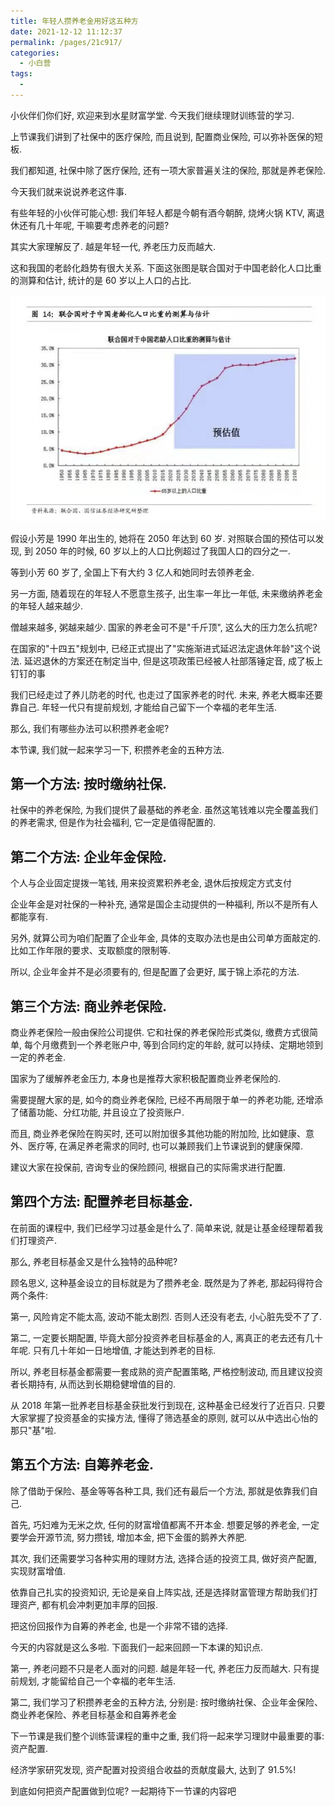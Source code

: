 ```yaml
---
title: 年轻人攒养老金用好这五种方
date: 2021-12-12 11:12:37
permalink: /pages/21c917/
categories:
  - 小白营
tags:
  -
---
```


小伙伴们你们好, 欢迎来到水星财富学堂. 今天我们继续理财训练营的学习.

上节课我们讲到了社保中的医疗保险, 而且说到, 配置商业保险, 可以弥补医保的短板.

我们都知道, 社保中除了医疗保险, 还有一项大家普遍关注的保险, 那就是养老保险.

今天我们就来说说养老这件事.

有些年轻的小伙伴可能心想: 我们年轻人都是今朝有酒今朝醉, 烧烤火锅 KTV, 离退休还有几十年呢, 干嘛要考虑养老的问题?

其实大家理解反了. 越是年轻一代, 养老压力反而越大.

这和我国的老龄化趋势有很大关系. 下面这张图是联合国对于中国老龄化人口比重的测算和估计, 统计的是 60 岁以上人口的占比.

![](../.vuepress/public/img/camp/071.png)

假设小芳是 1990 年出生的, 她将在 2050 年达到 60 岁. 对照联合国的预估可以发现, 到 2050 年的时候, 60 岁以上的人口比例超过了我国人口的四分之一.

等到小芳 60 岁了, 全国上下有大约 3 亿人和她同时去领养老金.

另一方面, 随着现在的年轻人不愿意生孩子, 出生率一年比一年低, 未来缴纳养老金的年轻人越来越少.

僧越来越多, 粥越来越少. 国家的养老金可不是"千斤顶", 这么大的压力怎么抗呢?

在国家的"十四五"规划中, 已经正式提出了"实施渐进式延迟法定退休年龄"这个说法. 延迟退休的方案还在制定当中, 但是这项政策已经被人社部落锤定音, 成了板上钉钉的事

我们已经走过了养儿防老的时代, 也走过了国家养老的时代. 未来, 养老大概率还要靠自己. 年轻一代只有提前规划, 才能给自己留下一个幸福的老年生活.

那么, 我们有哪些办法可以积攒养老金呢?

本节课, 我们就一起来学习一下, 积攒养老金的五种方法.

## 第一个方法: 按时缴纳社保.

社保中的养老保险, 为我们提供了最基础的养老金. 虽然这笔钱难以完全覆盖我们的养老需求, 但是作为社会福利, 它一定是值得配置的.

## 第二个方法: 企业年金保险.

个人与企业固定提拨一笔钱, 用来投资累积养老金, 退休后按规定方式支付

企业年金是对社保的一种补充, 通常是国企主动提供的一种福利, 所以不是所有人都能享有.

另外, 就算公司为咱们配置了企业年金, 具体的支取办法也是由公司单方面敲定的. 比如工作年限的要求、支取额度的限制等.

所以, 企业年金并不是必须要有的, 但是配置了会更好, 属于锦上添花的方法.

## 第三个方法: 商业养老保险.

商业养老保险一般由保险公司提供. 它和社保的养老保险形式类似, 缴费方式很简单, 每个月缴费到一个养老账户中, 等到合同约定的年龄, 就可以持续、定期地领到一定的养老金.

国家为了缓解养老金压力, 本身也是推荐大家积极配置商业养老保险的.

需要提醒大家的是, 如今的商业养老保险, 已经不再局限于单一的养老功能, 还增添了储蓄功能、分红功能, 并且设立了投资账户.

而且, 商业养老保险在购买时, 还可以附加很多其他功能的附加险, 比如健康、意外、医疗等, 在满足养老需求的同时, 也可以兼顾我们上节课说到的健康保障.

建议大家在投保前, 咨询专业的保险顾问, 根据自己的实际需求进行配置.

## 第四个方法: 配置养老目标基金.

在前面的课程中, 我们已经学习过基金是什么了. 简单来说, 就是让基金经理帮着我们打理资产.

那么, 养老目标基金又是什么独特的品种呢?

顾名思义, 这种基金设立的目标就是为了攒养老金. 既然是为了养老, 那起码得符合两个条件:

第一, 风险肯定不能太高, 波动不能太剧烈. 否则人还没有老去, 小心脏先受不了了.

第二, 一定要长期配置, 毕竟大部分投资养老目标基金的人, 离真正的老去还有几十年呢. 只有几十年如一日地增值, 才能达到养老的目标.

所以, 养老目标基金都需要一套成熟的资产配置策略, 严格控制波动, 而且建议投资者长期持有, 从而达到长期稳健增值的目的.

从 2018 年第一批养老目标基金获批发行到现在, 这种基金已经发行了近百只. 只要大家掌握了投资基金的实操方法, 懂得了筛选基金的原则, 就可以从中选出心怡的那只"基"啦.

## 第五个方法: 自筹养老金.

除了借助于保险、基金等等各种工具, 我们还有最后一个方法, 那就是依靠我们自己.

首先, 巧妇难为无米之炊, 任何的财富增值都离不开本金. 想要足够的养老金, 一定要学会开源节流, 努力攒钱, 增加本金, 把下金蛋的鹅养大养肥.

其次, 我们还需要学习各种实用的理财方法, 选择合适的投资工具, 做好资产配置, 实现财富增值.

依靠自己扎实的投资知识, 无论是亲自上阵实战, 还是选择财富管理方帮助我们打理资产, 都有机会冲刺更加丰厚的回报.

把这份回报作为自筹的养老金, 也是一个非常不错的选择.

今天的内容就是这么多啦. 下面我们一起来回顾一下本课的知识点.

第一, 养老问题不只是老人面对的问题. 越是年轻一代, 养老压力反而越大. 只有提前规划, 才能留给自己一个幸福的老年生活.

第二, 我们学习了积攒养老金的五种方法, 分别是: 按时缴纳社保、企业年金保险、商业养老保险、养老目标基金和自筹养老金

下一节课是我们整个训练营课程的重中之重, 我们将一起来学习理财中最重要的事: 资产配置.

经济学家研究发现, 资产配置对投资组合收益的贡献度最大, 达到了 91.5%!

到底如何把资产配置做到位呢? 一起期待下一节课的内容吧
